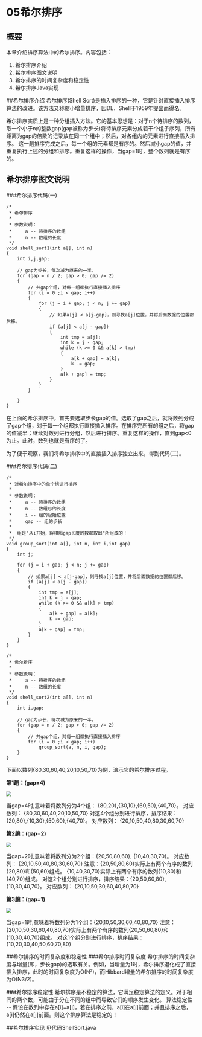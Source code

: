 05希尔排序
=======
 
## 概要
本章介绍排序算法中的希尔排序。内容包括：

1. 希尔排序介绍
2. 希尔排序图文说明
3. 希尔排序的时间复杂度和稳定性
4. 希尔排序Java实现

##希尔排序介绍
希尔排序(Shell Sort)是插入排序的一种，它是针对直接插入排序算法的改进。该方法又称缩小增量排序，因DL．Shell于1959年提出而得名。

希尔排序实质上是一种分组插入方法。它的基本思想是：对于n个待排序的数列，取一个小于n的整数gap(gap被称为步长)将待排序元素分成若干个组子序列，所有距离为gap的倍数的记录放在同一个组中；然后，对各组内的元素进行直接插入排序。 这一趟排序完成之后，每一个组的元素都是有序的。然后减小gap的值，并重复执行上述的分组和排序。重复这样的操作，当gap=1时，整个数列就是有序的。

## 希尔排序图文说明
###希尔排序代码(一)

~~~
/*
 * 希尔排序
 *
 * 参数说明：
 *     a -- 待排序的数组
 *     n -- 数组的长度
 */
void shell_sort1(int a[], int n)
{
    int i,j,gap;

    // gap为步长，每次减为原来的一半。
    for (gap = n / 2; gap > 0; gap /= 2)
    {
        // 共gap个组，对每一组都执行直接插入排序
        for (i = 0 ;i < gap; i++)
        {
            for (j = i + gap; j < n; j += gap) 
            {
                // 如果a[j] < a[j-gap]，则寻找a[j]位置，并将后面数据的位置都后移。
                if (a[j] < a[j - gap])
                {
                    int tmp = a[j];
                    int k = j - gap;
                    while (k >= 0 && a[k] > tmp)
                    {
                        a[k + gap] = a[k];
                        k -= gap;
                    }
                    a[k + gap] = tmp;
                }
            }
        }

    }
}
~~~

在上面的希尔排序中，首先要选取步长gap的值。选取了gap之后，就将数列分成了gap个组，对于每一个组都执行直接插入排序。在排序完所有的组之后，将gap的值减半；继续对数列进行分组，然后进行排序。重复这样的操作，直到gap<0为止。此时，数列也就是有序的了。

为了便于观察，我们将希尔排序中的直接插入排序独立出来，得到代码(二)。

###希尔排序代码(二)

~~~
/*
 * 对希尔排序中的单个组进行排序
 *
 * 参数说明：
 *     a -- 待排序的数组
 *     n -- 数组总的长度
 *     i -- 组的起始位置
 *     gap -- 组的步长
 *
 *  组是"从i开始，将相隔gap长度的数都取出"所组成的！
 */
void group_sort(int a[], int n, int i,int gap)
{
    int j;

    for (j = i + gap; j < n; j += gap) 
    {
        // 如果a[j] < a[j-gap]，则寻找a[j]位置，并将后面数据的位置都后移。
        if (a[j] < a[j - gap])
        {
            int tmp = a[j];
            int k = j - gap;
            while (k >= 0 && a[k] > tmp)
            {
                a[k + gap] = a[k];
                k -= gap;
            }
            a[k + gap] = tmp;
        }
    }
}

/*
 * 希尔排序
 *
 * 参数说明：
 *     a -- 待排序的数组
 *     n -- 数组的长度
 */
void shell_sort2(int a[], int n)
{
    int i,gap;

    // gap为步长，每次减为原来的一半。
    for (gap = n / 2; gap > 0; gap /= 2)
    {
        // 共gap个组，对每一组都执行直接插入排序
        for (i = 0 ;i < gap; i++)
            group_sort(a, n, i, gap);
    }
}
~~~

下面以数列{80,30,60,40,20,10,50,70}为例，演示它的希尔排序过程。

**第1趟：(gap=4)**

<img src="/Users/yinxing/Desktop/imag/algorithm/shell_sort/01.jpg" style="zoom:80%"></img>

当gap=4时,意味着将数列分为4个组： {80,20},{30,10},{60,50},{40,70}。 对应数列： {80,30,60,40,20,10,50,70}
对这4个组分别进行排序，排序结果： {20,80},{10,30},{50,60},{40,70}。 对应数列： {20,10,50,40,80,30,60,70}


**第2趟：(gap=2)**

<img src="/Users/yinxing/Desktop/imag/algorithm/shell_sort/02.jpg" style="zoom:80%"></img>

当gap=2时,意味着将数列分为2个组：{20,50,80,60}, {10,40,30,70}。 对应数列： {20,10,50,40,80,30,60,70}
注意：{20,50,80,60}实际上有两个有序的数列{20,80}和{50,60}组成。
          {10,40,30,70}实际上有两个有序的数列{10,30}和{40,70}组成。
对这2个组分别进行排序，排序结果：{20,50,60,80}, {10,30,40,70}。 对应数列： {20,10,50,30,60,40,80,70}

 
**第3趟：(gap=1)**

<img src="/Users/yinxing/Desktop/imag/algorithm/shell_sort/03.jpg" style="zoom:80%"></img>

当gap=1时,意味着将数列分为1个组：{20,10,50,30,60,40,80,70}
注意：{20,10,50,30,60,40,80,70}实际上有两个有序的数列{20,50,60,80}和{10,30,40,70}组成。
对这1个组分别进行排序，排序结果：{10,20,30,40,50,60,70,80}

 
##希尔排序的时间复杂度和稳定性
###希尔排序时间复杂度
希尔排序的时间复杂度与增量(即，步长gap)的选取有关。例如，当增量为1时，希尔排序退化成了直接插入排序，此时的时间复杂度为O(N²)，而Hibbard增量的希尔排序的时间复杂度为O(N3/2)。

###希尔排序稳定性
希尔排序是不稳定的算法，它满足稳定算法的定义。对于相同的两个数，可能由于分在不同的组中而导致它们的顺序发生变化。
算法稳定性 -- 假设在数列中存在a[i]=a[j]，若在排序之前，a[i]在a[j]前面；并且排序之后，a[i]仍然在a[j]前面。则这个排序算法是稳定的！

 
##希尔排序实现
见代码ShellSort.java